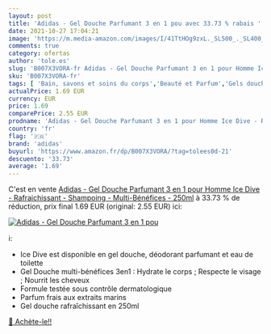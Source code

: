 ```yaml
---
layout: post
title: 'Adidas - Gel Douche Parfumant 3 en 1 pou avec 33.73 % rabais '
date: 2021-10-27 17:04:21
image: 'https://m.media-amazon.com/images/I/41TtHOg9zxL._SL500_._SL400_.jpg'
comments: true
category: ofertas
author: 'tole.es'
slug: 'B007X3VORA-fr Adidas - Gel Douche Parfumant 3 en 1 pour Homme Ice Dive -...'
sku: 'B007X3VORA-fr'
tags: [ 'Bain, savons et soins du corps','Beauté et Parfum','Gels douche','Savons et gels douche','adidas', ]
actualPrice: 1.69 EUR
currency: EUR
price: 1.69
comparePrice: 2.55 EUR
prodname: 'Adidas - Gel Douche Parfumant 3 en 1 pour Homme Ice Dive - Rafraichissant - Shampoing - Multi-Bénéfices - 250ml'
country: 'fr'
flag: '🇫🇷'
brand: 'adidas'
buyurl: 'https://www.amazon.fr/dp/B007X3VORA/?tag=tolees0d-21'
descuento: '33.73'
average: '1.69'
---
```


C'est en vente [Adidas - Gel Douche Parfumant 3 en 1 pour Homme Ice Dive - Rafraichissant - Shampoing - Multi-Bénéfices - 250ml](https://www.amazon.fr/dp/B007X3VORA/?tag=tolees0d-21)  à  33.73 % de réduction, prix final  1.69 EUR (original: 2.55 EUR) ici:

[![Adidas - Gel Douche Parfumant 3 en 1 pou](https://m.media-amazon.com/images/I/41TtHOg9zxL._SL500_._SL400_.jpg)](https://www.amazon.fr/dp/B007X3VORA/?tag=tolees0d-21)

ℹ️:

- Ice Dive est disponible en gel douche, déodorant parfumant et eau de toilette
- Gel Douche multi-bénéfices 3en1 : Hydrate le corps ; Respecte le visage ; Nourrit les cheveux
- Formule testée sous contrôle dermatologique
- Parfum frais aux extraits marins
- Gel douche rafraîchissant en 250ml

[🛒 Achète-le!!](https://www.amazon.fr/dp/B007X3VORA/?tag=tolees0d-21)
